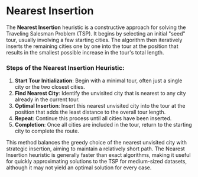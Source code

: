 # Nearest Insertion

The **Nearest Insertion** heuristic is a constructive approach for solving the Traveling Salesman Problem (TSP). It begins by selecting an initial "seed" tour, usually involving a few starting cities. The algorithm then iteratively inserts the remaining cities one by one into the tour at the position that results in the smallest possible increase in the tour's total length.

### Steps of the Nearest Insertion Heuristic:
1. **Start Tour Initialization**: Begin with a minimal tour, often just a single city or the two closest cities.
2. **Find Nearest City**: Identify the unvisited city that is nearest to any city already in the current tour.
3. **Optimal Insertion**: Insert this nearest unvisited city into the tour at the position that adds the least distance to the overall tour length.
4. **Repeat**: Continue this process until all cities have been inserted.
5. **Completion**: Once all cities are included in the tour, return to the starting city to complete the route.

This method balances the greedy choice of the nearest unvisited city with strategic insertion, aiming to maintain a relatively short path. The Nearest Insertion heuristic is generally faster than exact algorithms, making it useful for quickly approximating solutions to the TSP for medium-sized datasets, although it may not yield an optimal solution for every case.
